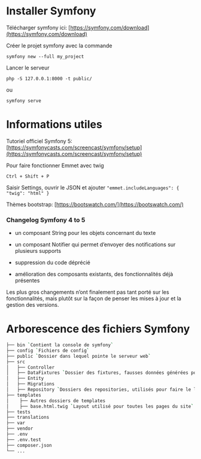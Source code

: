 # Installer Symfony

Télécharger symfony ici: [https://symfony.com/download](https://symfony.com/download)

Créer le projet symfony avec la commande 

`symfony new --full my_project`

Lancer le serveur 

`php -S 127.0.0.1:8000 -t public/`

ou

`symfony serve`

# Informations utiles

Tutoriel officiel Symfony 5: [https://symfonycasts.com/screencast/symfony/setup](https://symfonycasts.com/screencast/symfony/setup)

Pour faire fonctionner Emmet avec twig

`Ctrl + Shift + P`

Saisir Settings, ouvrir le JSON et ajouter
`"emmet.includeLanguages": {
        "twig": "html"
}`

Thèmes bootstrap: [https://bootswatch.com/](https://bootswatch.com/)

### Changelog Symfony 4 to 5

- un composant String pour les objets concernant du texte

- un composant Notifier qui permet d’envoyer des notifications sur plusieurs supports

- suppression du code déprécié

- amélioration des composants existants, des fonctionnalités déjà présentes

Les plus gros changements n’ont finalement pas tant porté sur les fonctionnalités, mais plutôt sur la façon de penser les mises à jour et la gestion des versions.

# Arborescence des fichiers Symfony

```bash
├── bin `Contient la console de symfony`
├── config `Fichiers de config`
├── public `Dossier dans lequel pointe le serveur web`
├── src 
│   ├── Controller 
│   ├── DataFixtures `Dossier des fixtures, fausses données générées pour la bdd`
│   ├── Entity
│   ├── Migrations
│   ├── Repository `Dossiers des repositories, utilisés pour faire le lien avec la base de données`
├── templates
│    ├── Autres dossiers de templates
│    ├── base.html.twig `Layout utilisé pour toutes les pages du site`
├── tests
├── translations
├── var
├── vendor
├── .env
├── .env.test
├── composer.json
└── ...
```